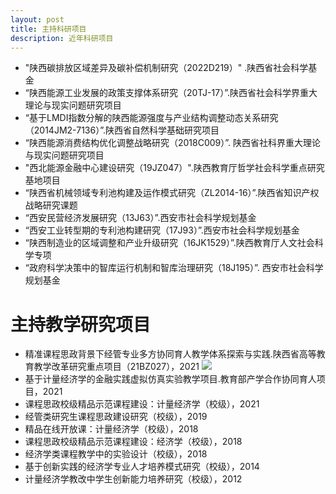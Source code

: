 ```yaml
---
layout: post
title: 主持科研项目
description: 近年科研项目
---
```

* "陕西碳排放区域差异及碳补偿机制研究（2022D219）" .陕西省社会科学基金
* “陕西能源工业发展的政策支撑体系研究（20TJ-17）”.陕西省社会科学界重大理论与现实问题研究项目
* “基于LMDI指数分解的陕西能源强度与产业结构调整动态关系研究（2014JM2-7136）”.陕西省自然科学基础研究项目
* “陕西能源消费结构优化调整战略研究（2018C009）”. 陕西省社科界重大理论与现实问题研究项目
* "西北能源金融中心建设研究（19JZ047）".陕西教育厅哲学社会科学重点研究基地项目
* “陕西省机械领域专利池构建及运作模式研究（ZL2014-16）”.陕西省知识产权战略研究课题
* “西安民营经济发展研究（13J63）”.西安市社会科学规划基金
* “西安工业转型期的专利池构建研究（17J93）”.西安市社会科学规划基金
* “陕西制造业的区域调整和产业升级研究（16JK1529）”.陕西教育厅人文社会科学专项
* “政府科学决策中的智库运行机制和智库治理研究（18J195）”. 西安市社会科学规划基金

# 主持教学研究项目
* 精准课程思政背景下经管专业多方协同育人教学体系探索与实践.陕西省高等教育教学改革研究重点项目（21BZ027），2021
 ![]([assets/images/jtzs.jpg](https://github.com/dakuamao/sun/blob/master/assets/images/jtzs.jpg))
* 基于计量经济学的金融实践虚拟仿真实验教学项目.教育部产学合作协同育人项目，2021
* 课程思政校级精品示范课程建设：计量经济学（校级），2021
* 经管类研究生课程思政建设研究（校级），2019
* 精品在线开放课：计量经济学（校级），2018
* 课程思政校级精品示范课程建设：经济学（校级），2018
* 经济学类课程教学中的实验设计（校级），2018
* 基于创新实践的经济学专业人才培养模式研究（校级），2014
* 计量经济学教改中学生创新能力培养研究（校级），2012

